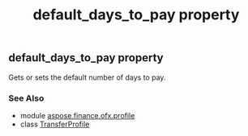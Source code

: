 ﻿---
title: default_days_to_pay property
second_title: Aspose.Finance for Python via .NET API References
description: 
type: docs
weight: 110
url: /python-net/aspose.finance.ofx.profile/transferprofile/default_days_to_pay/
is_root: false
---

## default_days_to_pay property


Gets or sets the default number of days to pay.

### See Also
* module [aspose.finance.ofx.profile](../../)
* class [TransferProfile](/finance/python-net/aspose.finance.ofx.profile/transferprofile)
